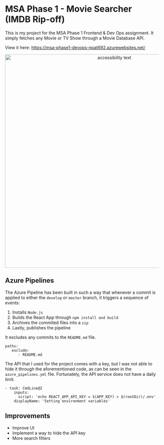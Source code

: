 # MSA Phase 1 - Movie Searcher (IMDB Rip-off)

This is my project for the MSA Phase 1 Frontend & Dev Ops assignment. It simply fetches any Movie or TV Show through a Movie Database API.

View it here:
https://msa-phase1-devops-npat692.azurewebsites.net/


<p align="center">
  <img src="https://i.imgur.com/387aCy0.jpg" width="700" alt="accessibility text">
</p>

## Azure Pipelines

The Azure Pipeline has been built in such a way that whenever a commit is applied to either the ``develop`` or ``master`` branch, it triggers a sequence of events:

1. Installs `Node.js`
2. Builds the React App through ``npm install and build``
3. Archives the commited files into a `zip`
4. Lastly, publishes the pipeline

It excludes any commits to the `README.md` file.

    paths:
       exclude:
          - README.md
              
The API that I used for the project comes with a key, but I was not able to hide it through the aforementioned code, as can be seen in the `azure_pipelines.yml` file. Fortunately, the API service does not have a daily limit. 
              
    - task: CmdLine@2
        inputs:
          script: 'echo REACT_APP_API_KEY = $(APP_KEY) > $(rootDir)/.env'
        displayName: 'Setting environment variables' 
        
## Improvements

* Improve UI
* Implement a way to hide the API key
* More search filters
